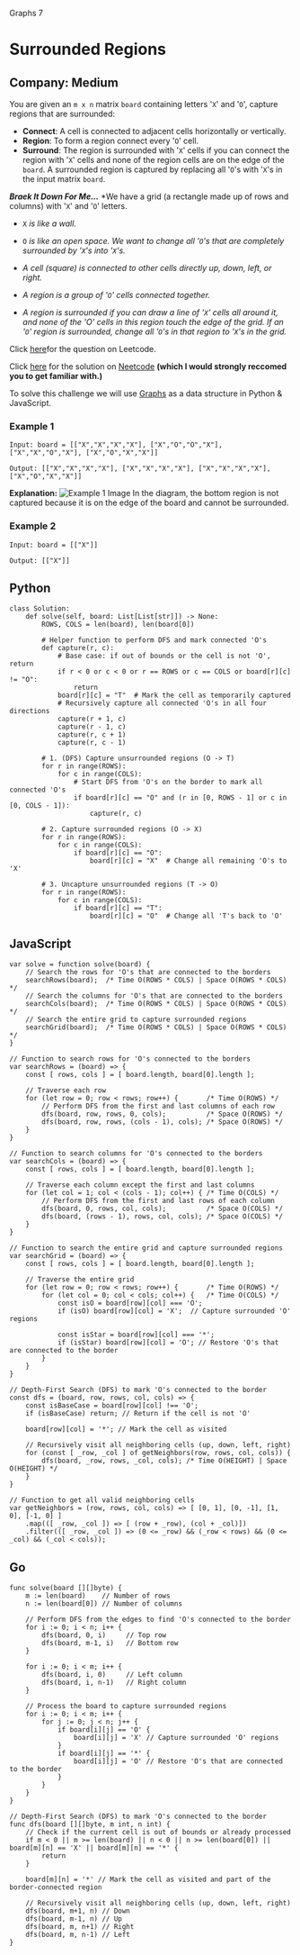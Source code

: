 Graphs 7
# Surrounded Regions
## Company: Medium

You are given an `m x n` matrix `board` containing letters '`X`' and '`O`', capture regions that are surrounded:

- **Connect**: A cell is connected to adjacent cells horizontally or vertically.
- **Region**: To form a region connect every '`O`' cell.
- **Surround**: The region is surrounded with '`X`' cells if you can connect the region with '`X`' cells and none of the region cells are on the edge of the `board`.
A surrounded region is captured by replacing all '`O`'s with '`X`'s in the input matrix `board`.


***Braek It Down For Me...***
*We have a grid (a rectangle made up of rows and columns) with '`X`' and '`O`' letters.

- `X` *is like a wall.*
- `O` *is like an open space.*
*We want to change all '`O`'s that are completely surrounded by '`X`'s into '`X`'s.*

- *A cell (square) is connected to other cells directly up, down, left, or right.*
- *A region is a group of '`O`' cells connected together.*
- *A region is surrounded if you can draw a line of '`X`' cells all around it, and none of the 'O' cells in this region touch the edge of the grid.*
*If an '`O`' region is surrounded, change all '`O`'s in that region to '`X`'s in the grid.*


Click [here](https://leetcode.com/problems/surrounded-regions/description/)for the question on Leetcode.

Click [here](https://www.youtube.com/watch?v=9z2BunfoZ5Y) for the solution on [Neetcode](https://neetcode.io/) **(which I would strongly reccomed you to get familiar with.)**

To solve this challenge we will use [Graphs](https://www.simplilearn.com/tutorials/data-structure-tutorial/graphs-in-data-structure#:~:text=Graphs%20in%20data%20structures%20are,circuit%20networks%2C%20and%20social%20networks.) as a data structure in Python & JavaScript.

### Example 1
```
Input: board = [["X","X","X","X"], ["X","O","O","X"], ["X","X","O","X"], ["X","O","X","X"]]

Output: [["X","X","X","X"], ["X","X","X","X"], ["X","X","X","X"], ["X","O","X","X"]]
```
**Explanation:** 
![Example 1 Image](https://assets.leetcode.com/uploads/2021/02/19/xogrid.jpg)
In the diagram, the bottom region is not captured because it is on the edge of the board and cannot be surrounded.

### Example 2
```
Input: board = [["X"]]

Output: [["X"]]
```

## Python
```
class Solution:
    def solve(self, board: List[List[str]]) -> None:
        ROWS, COLS = len(board), len(board[0])

        # Helper function to perform DFS and mark connected 'O's
        def capture(r, c):
            # Base case: if out of bounds or the cell is not 'O', return
            if r < 0 or c < 0 or r == ROWS or c == COLS or board[r][c] != "O":
                return
            board[r][c] = "T"  # Mark the cell as temporarily captured
            # Recursively capture all connected 'O's in all four directions
            capture(r + 1, c)
            capture(r - 1, c)
            capture(r, c + 1)
            capture(r, c - 1)

        # 1. (DFS) Capture unsurrounded regions (O -> T)
        for r in range(ROWS):
            for c in range(COLS):
                # Start DFS from 'O's on the border to mark all connected 'O's
                if board[r][c] == "O" and (r in [0, ROWS - 1] or c in [0, COLS - 1]):
                    capture(r, c)

        # 2. Capture surrounded regions (O -> X)
        for r in range(ROWS):
            for c in range(COLS):
                if board[r][c] == "O":
                    board[r][c] = "X"  # Change all remaining 'O's to 'X'

        # 3. Uncapture unsurrounded regions (T -> O)
        for r in range(ROWS):
            for c in range(COLS):
                if board[r][c] == "T":
                    board[r][c] = "O"  # Change all 'T's back to 'O'
```

## JavaScript
```
var solve = function solve(board) {
    // Search the rows for 'O's that are connected to the borders
    searchRows(board);  /* Time O(ROWS * COLS) | Space O(ROWS * COLS) */
    // Search the columns for 'O's that are connected to the borders
    searchCols(board);  /* Time O(ROWS * COLS) | Space O(ROWS * COLS) */
    // Search the entire grid to capture surrounded regions
    searchGrid(board);  /* Time O(ROWS * COLS) | Space O(ROWS * COLS) */
}

// Function to search rows for 'O's connected to the borders
var searchRows = (board) => {
    const [ rows, cols ] = [ board.length, board[0].length ];

    // Traverse each row
    for (let row = 0; row < rows; row++) {       /* Time O(ROWS) */
        // Perform DFS from the first and last columns of each row
        dfs(board, row, rows, 0, cols);          /* Space O(ROWS) */
        dfs(board, row, rows, (cols - 1), cols); /* Space O(ROWS) */
    }
}

// Function to search columns for 'O's connected to the borders
var searchCols = (board) => {
    const [ rows, cols ] = [ board.length, board[0].length ];

    // Traverse each column except the first and last columns
    for (let col = 1; col < (cols - 1); col++) { /* Time O(COLS) */
        // Perform DFS from the first and last rows of each column
        dfs(board, 0, rows, col, cols);          /* Space O(COLS) */
        dfs(board, (rows - 1), rows, col, cols); /* Space O(COLS) */
    }
}

// Function to search the entire grid and capture surrounded regions
var searchGrid = (board) => {
    const [ rows, cols ] = [ board.length, board[0].length ];

    // Traverse the entire grid
    for (let row = 0; row < rows; row++) {       /* Time O(ROWS) */
        for (let col = 0; col < cols; col++) {   /* Time O(COLS) */
            const isO = board[row][col] === 'O';
            if (isO) board[row][col] = 'X';  // Capture surrounded 'O' regions

            const isStar = board[row][col] === '*';
            if (isStar) board[row][col] = 'O'; // Restore 'O's that are connected to the border
        }
    }
}

// Depth-First Search (DFS) to mark 'O's connected to the border
const dfs = (board, row, rows, col, cols) => {
    const isBaseCase = board[row][col] !== 'O';
    if (isBaseCase) return; // Return if the cell is not 'O'

    board[row][col] = '*'; // Mark the cell as visited

    // Recursively visit all neighboring cells (up, down, left, right)
    for (const [ _row, _col ] of getNeighbors(row, rows, col, cols)) {
        dfs(board, _row, rows, _col, cols); /* Time O(HEIGHT) | Space O(HEIGHT) */
    }
}

// Function to get all valid neighboring cells
var getNeighbors = (row, rows, col, cols) => [ [0, 1], [0, -1], [1, 0], [-1, 0] ]
    .map(([ _row, _col ]) => [ (row + _row), (col + _col)])
    .filter(([ _row, _col ]) => (0 <= _row) && (_row < rows) && (0 <= _col) && (_col < cols));
```

## Go
```
func solve(board [][]byte) {
	m := len(board)    // Number of rows
	n := len(board[0]) // Number of columns

	// Perform DFS from the edges to find 'O's connected to the border
	for i := 0; i < n; i++ {
		dfs(board, 0, i)     // Top row
		dfs(board, m-1, i)   // Bottom row
	}

	for i := 0; i < m; i++ {
		dfs(board, i, 0)     // Left column
		dfs(board, i, n-1)   // Right column
	}

	// Process the board to capture surrounded regions
	for i := 0; i < m; i++ {
		for j := 0; j < n; j++ {
			if board[i][j] == 'O' {
				board[i][j] = 'X' // Capture surrounded 'O' regions
			}
			if board[i][j] == '*' {
				board[i][j] = 'O' // Restore 'O's that are connected to the border
			}
		}
	}
}

// Depth-First Search (DFS) to mark 'O's connected to the border
func dfs(board [][]byte, m int, n int) {
	// Check if the current cell is out of bounds or already processed
	if m < 0 || m >= len(board) || n < 0 || n >= len(board[0]) || board[m][n] == 'X' || board[m][n] == '*' {
		return
	}

	board[m][n] = '*' // Mark the cell as visited and part of the border-connected region

	// Recursively visit all neighboring cells (up, down, left, right)
	dfs(board, m+1, n) // Down
	dfs(board, m-1, n) // Up
	dfs(board, m, n+1) // Right
	dfs(board, m, n-1) // Left
}
```